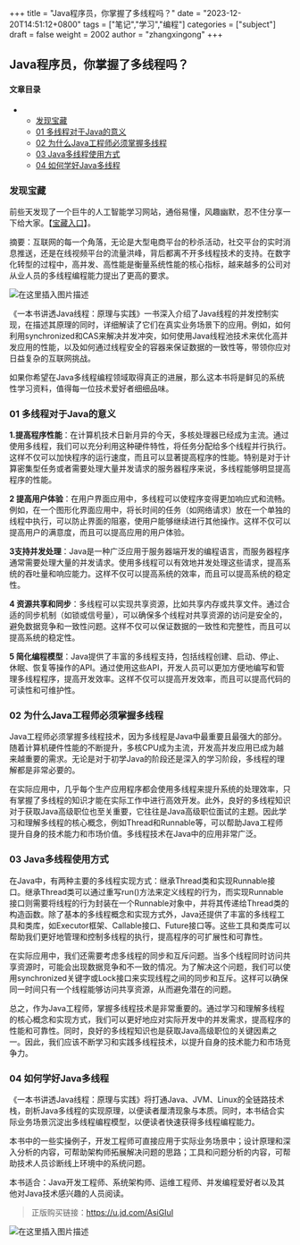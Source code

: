 +++
title = "Java程序员，你掌握了多线程吗？"
date = "2023-12-20T14:51:12+0800"
tags = ["笔记","学习","编程"]
categories = ["subject"]
draft = false
weight = 2002
author = "zhangxingong"
+++

## Java程序员，你掌握了多线程吗？


#### 文章目录

+   +   [发现宝藏](#_3)
    +   [01 多线程对于Java的意义](#01_Java_22)
    +   [02 为什么Java工程师必须掌握多线程](#02_Java_36)
    +   [03 Java多线程使用方式](#03_Java_42)
    +   [04 如何学好Java多线程](#04_Java_51)

### 发现宝藏

前些天发现了一个巨牛的人工智能学习网站，通俗易懂，风趣幽默，忍不住分享一下给大家。【[宝藏入口](https://www.captainbed.cn/dl)】。

摘要：互联网的每一个角落，无论是大型电商平台的秒杀活动，社交平台的实时消息推送，还是在线视频平台的流量洪峰，背后都离不开多线程技术的支持。在数字化转型的过程中，高并发、高性能是衡量系统性能的核心指标，越来越多的公司对从业人员的多线程编程能力提出了更高的要求。

![在这里插入图片描述](/img/796b17d03f1844299f91c1bf143be5dc.png#pic_center)

《一本书讲透Java线程：原理与实践》一书深入介绍了Java线程的并发控制实现，在描述其原理的同时，详细解读了它们在真实业务场景下的应用。例如，如何利用synchronized和CAS来解决并发冲突，如何使用Java线程池技术来优化高并发应用的性能，以及如何通过线程安全的容器来保证数据的一致性等，带领你应对日益复杂的互联网挑战。

如果你希望在Java多线程编程领域取得真正的进展，那么这本书将是鲜见的系统性学习资料，值得每一位技术爱好者细细品味。

### 01 多线程对于Java的意义

**1.提高程序性能**：在计算机技术日新月异的今天，多核处理器已经成为主流。通过使用多线程，我们可以充分利用这种硬件特性，将任务分配给多个线程并行执行。这样不仅可以加快程序的运行速度，而且可以显著提高程序的性能。特别是对于计算密集型任务或者需要处理大量并发请求的服务器程序来说，多线程能够明显提高程序的性能。

**2 提高用户体验**：在用户界面应用中，多线程可以使程序变得更加响应式和流畅。例如，在一个图形化界面应用中，将长时间的任务（如网络请求）放在一个单独的线程中执行，可以防止界面的阻塞，使用户能够继续进行其他操作。这样不仅可以提高用户的满意度，而且可以提高应用的用户体验。

**3支持并发处理**：Java是一种广泛应用于服务器端开发的编程语言，而服务器程序通常需要处理大量的并发请求。使用多线程可以有效地并发处理这些请求，提高系统的吞吐量和响应能力。这样不仅可以提高系统的效率，而且可以提高系统的稳定性。

**4 资源共享和同步**：多线程可以实现共享资源，比如共享内存或共享文件。通过合适的同步机制（如锁或信号量），可以确保多个线程对共享资源的访问是安全的，避免数据竞争和一致性问题。这样不仅可以保证数据的一致性和完整性，而且可以提高系统的稳定性。

**5 简化编程模型**：Java提供了丰富的多线程支持，包括线程创建、启动、停止、休眠、恢复等操作的API。通过使用这些API，开发人员可以更加方便地编写和管理多线程程序，提高开发效率。这样不仅可以提高开发效率，而且可以提高代码的可读性和可维护性。

### 02 为什么Java工程师必须掌握多线程

Java工程师必须掌握多线程技术，因为多线程是Java中最重要且最强大的部分。随着计算机硬件性能的不断提升，多核CPU成为主流，开发高并发应用已成为越来越重要的需求。无论是对于初学Java的阶段还是深入的学习阶段，多线程的理解都是非常必要的。

在实际应用中，几乎每个生产应用程序都会使用多线程来提升系统的处理效率，只有掌握了多线程的知识才能在实际工作中进行高效开发。此外，良好的多线程知识对于获取Java高级职位也至关重要，它往往是Java高级职位面试的主题。因此学习和理解多线程的核心概念，例如Thread和Runnable等，可以帮助Java工程师提升自身的技术能力和市场价值。多线程技术在Java中的应用非常广泛。

### 03 Java多线程使用方式

在Java中，有两种主要的多线程实现方式：继承Thread类和实现Runnable接口。继承Thread类可以通过重写run()方法来定义线程的行为，而实现Runnable接口则需要将线程的行为封装在一个Runnable对象中，并将其传递给Thread类的构造函数。除了基本的多线程概念和实现方式外，Java还提供了丰富的多线程工具和类库，如Executor框架、Callable接口、Future接口等。这些工具和类库可以帮助我们更好地管理和控制多线程的执行，提高程序的可扩展性和可靠性。

在实际应用中，我们还需要考虑多线程的同步和互斥问题。当多个线程同时访问共享资源时，可能会出现数据竞争和不一致的情况。为了解决这个问题，我们可以使用synchronized关键字或Lock接口来实现线程之间的同步和互斥。这样可以确保同一时间只有一个线程能够访问共享资源，从而避免潜在的问题。

总之，作为Java工程师，掌握多线程技术是非常重要的。通过学习和理解多线程的核心概念和实现方式，我们可以更好地应对实际开发中的并发需求，提高程序的性能和可靠性。同时，良好的多线程知识也是获取Java高级职位的关键因素之一。因此，我们应该不断学习和实践多线程技术，以提升自身的技术能力和市场竞争力。

### 04 如何学好Java多线程

《一本书讲透Java线程：原理与实践》将打通Java、JVM、Linux的全链路技术栈，剖析Java多线程的实现原理，以便读者厘清现象与本质。同时，本书结合实际业务场景沉淀出多线程编程模型，以便读者快速获得多线程编程能力。

本书中的一些实操例子，开发工程师可直接应用于实际业务场景中；设计原理和深入分析的内容，可帮助架构师拓展解决问题的思路；工具和问题分析的内容，可帮助技术人员诊断线上环境中的系统问题。

本书适合：Java开发工程师、系统架构师、运维工程师、并发编程爱好者以及其他对Java技术感兴趣的人员阅读。

> 正版购买链接：https://u.jd.com/AsiGIuI

![在这里插入图片描述](/img/df09f9ec3b6b450e93730d295400a8af.jpeg#pic_center)


